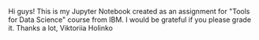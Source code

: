 Hi guys! This is my Jupyter Notebook created as an assignment for "Tools for Data Science" course from IBM.
I would be grateful if you please grade it.
Thanks a lot,
Viktoriia Holinko
